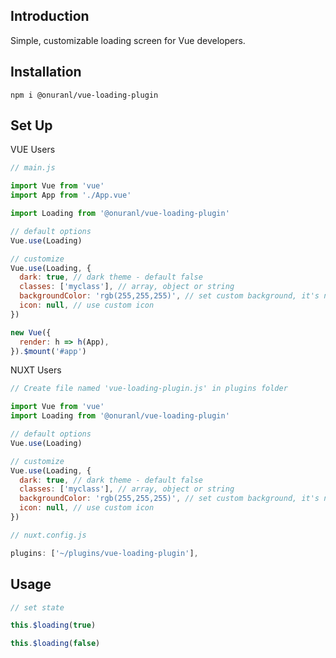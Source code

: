 ## Introduction
Simple, customizable loading screen for Vue developers.
## Installation
```
npm i @onuranl/vue-loading-plugin
```
## Set Up
VUE Users
```javascript
// main.js

import Vue from 'vue'
import App from './App.vue'

import Loading from '@onuranl/vue-loading-plugin'

// default options
Vue.use(Loading)

// customize
Vue.use(Loading, {
  dark: true, // dark theme - default false
  classes: ['myclass'], // array, object or string
  backgroundColor: 'rgb(255,255,255)', // set custom background, it's not gonna be work if dark theme is true
  icon: null, // use custom icon
})

new Vue({
  render: h => h(App),
}).$mount('#app')
```
NUXT Users
```javascript
// Create file named 'vue-loading-plugin.js' in plugins folder

import Vue from 'vue'
import Loading from '@onuranl/vue-loading-plugin'

// default options
Vue.use(Loading)

// customize
Vue.use(Loading, {
  dark: true, // dark theme - default false
  classes: ['myclass'], // array, object or string
  backgroundColor: 'rgb(255,255,255)', // set custom background, it's not gonna be work if dark theme is true
  icon: null, // use custom icon
})
```

```javascript
// nuxt.config.js

plugins: ['~/plugins/vue-loading-plugin'],
```
## Usage
```javascript
// set state

this.$loading(true)

this.$loading(false)
```
